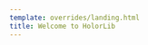 ```yaml
---
template: overrides/landing.html
title: Welcome to HolorLib
---
```


<!-- # Welcome to HolorLib


TODO with banner?

For full documentation visit [mkdocs.org](https://www.mkdocs.org) :material-material-design:. 

## Commands

* `mkdocs new [dir-name]` - Create a new project.
* `mkdocs serve` - Start the live-reloading docs server.
* `mkdocs build` - Build the documentation site.
* `mkdocs -h` - Print help message and exit.

## Project layout

    mkdocs.yml    # The configuration file.
    docs/
        index.md  # The documentation homepage.
        ...       # Other markdown pages, images and other files. -->
